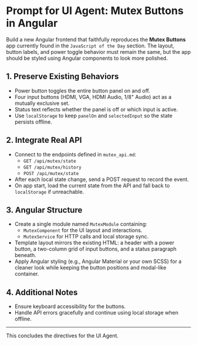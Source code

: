 # Prompt for UI Agent: Mutex Buttons in Angular

Build a new Angular frontend that faithfully reproduces the **Mutex Buttons** app currently found in the `JavaScript of the Day` section. The layout, button labels, and power toggle behavior must remain the same, but the app should be styled using Angular components to look more polished.

## 1. Preserve Existing Behaviors

- Power button toggles the entire button panel on and off.
- Four input buttons (HDMI, VGA, HDMI Audio, 1/8" Audio) act as a mutually exclusive set.
- Status text reflects whether the panel is off or which input is active.
- Use `localStorage` to keep `panelOn` and `selectedInput` so the state persists offline.

## 2. Integrate Real API

- Connect to the endpoints defined in `mutex_api.md`:
  - `GET /api/mutex/state`
  - `GET /api/mutex/history`
  - `POST /api/mutex/state`
- After each local state change, send a POST request to record the event.
- On app start, load the current state from the API and fall back to `localStorage` if unreachable.

## 3. Angular Structure

- Create a single module named `MutexModule` containing:
  - `MutexComponent` for the UI layout and interactions.
  - `MutexService` for HTTP calls and local storage sync.
- Template layout mirrors the existing HTML: a header with a power button, a two-column grid of input buttons, and a status paragraph beneath.
- Apply Angular styling (e.g., Angular Material or your own SCSS) for a cleaner look while keeping the button positions and modal-like container.

## 4. Additional Notes

- Ensure keyboard accessibility for the buttons.
- Handle API errors gracefully and continue using local storage when offline.

---
This concludes the directives for the UI Agent.
